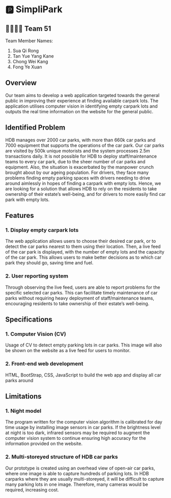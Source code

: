 # :parking: SimpliPark 

## :family_man_woman_boy_boy: Team 51 
Team Member Names:
1. Sua Qi Rong
2. Tan Yue Yang Kane
3. Chong Wei Kang
4. Fong Ye Xuan

## Overview
Our team aims to develop a web application targeted towards the general public in improving their experience at finding available carpark lots. The application utilises computer vision in identifying empty carpark lots and outputs the real time information on the website for the general public.

## Identified Problem
HDB manages over 2000 car parks, with more than 660k car parks and 7000 equipment that supports the operations of the car park. Our car parks are visited by 500k unique motorists and the system processes 2.5m transactions daily. It is not possible for HDB to deploy staff/maintenance teams to every car park, due to the sheer number of car parks and equipment. Also, the situation is exacerbated by the manpower crunch brought about by our ageing population. 
For drivers, they face many problems finding empty parking spaces with drivers needing to drive around aimlessly in hopes of finding a carpark with empty lots.
Hence, we are looking for a solution that allows HDB to rely on the residents to take ownership of their estate’s well-being, and for drivers to more easily find car park with empty lots.

## Features
### 1. Display empty carpark lots
The web application allows users to choose their desired car park, or to detect the car parks nearest to them using their location. Then, a live feed of the car park is displayed, with the number of empty lots and the capacity of the car park. This allows users to make better decisions as to which car park they should go, saving time and fuel.
### 2. User reporting system
Through observing the live feed, users are able to report problems for the specific selected car parks. This can facilitate timely maintenance of car parks without requiring heavy deployment of staff/maintenance teams, encouraging residents to take ownership of their estate’s well-being.

## Specifications
### 1. Computer Vision (CV)
Usage of CV to detect empty parking lots in car parks. This image will also be shown on the website as a live feed for users to monitor.
### 2. Front-end web development
HTML, BootStrap, CSS, JavaScript to build the web app and display all car parks around

## Limitations
### 1. Night model
The program written for the computer vision algorithm is calibrated for day time usage by installing image sensors in car parks. If the brightness level at night is too dark, infrared sensors may be required to augment the computer vision system to continue ensuring high accuracy for the information provided on the website.
### 2. Multi-storeyed structure of HDB car parks
Our prototype is created using an overhead view of open-air car parks, where one image is able to capture hundreds of parking lots. In HDB carparks where they are usually multi-storeyed, it will be difficult to capture many parking lots in one image. Therefore, many cameras would be required, increasing cost.
